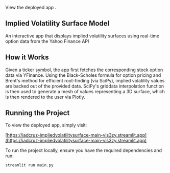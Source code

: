 View the deployed app .


## Implied Volatility Surface Model

An interactive app that displays implied volatility surfaces using real-time option data from the Yahoo Finance API

## How it Works

Given a ticker symbol, the app first fetches the corresponding stock option data via YFinance. Using the Black-Scholes formula for option pricing and Brent's method for efficient root-finding (via SciPy), implied volatility values are backed out of the provided data. SciPy's griddata interpolation function is then used to generate a mesh of values representing a 3D surface, which is then rendered to the user via Plotly.

## Running the Project

To view the deployed app, simply visit:

[https://iadcruz-impliedvolatilitysurface-main-vls3zy.streamlit.app](https://iadcruz-impliedvolatilitysurface-main-vls3zy.streamlit.app)

To run the project locally, ensure you have the required dependencies and run:

```bash
streamlit run main.py
```
